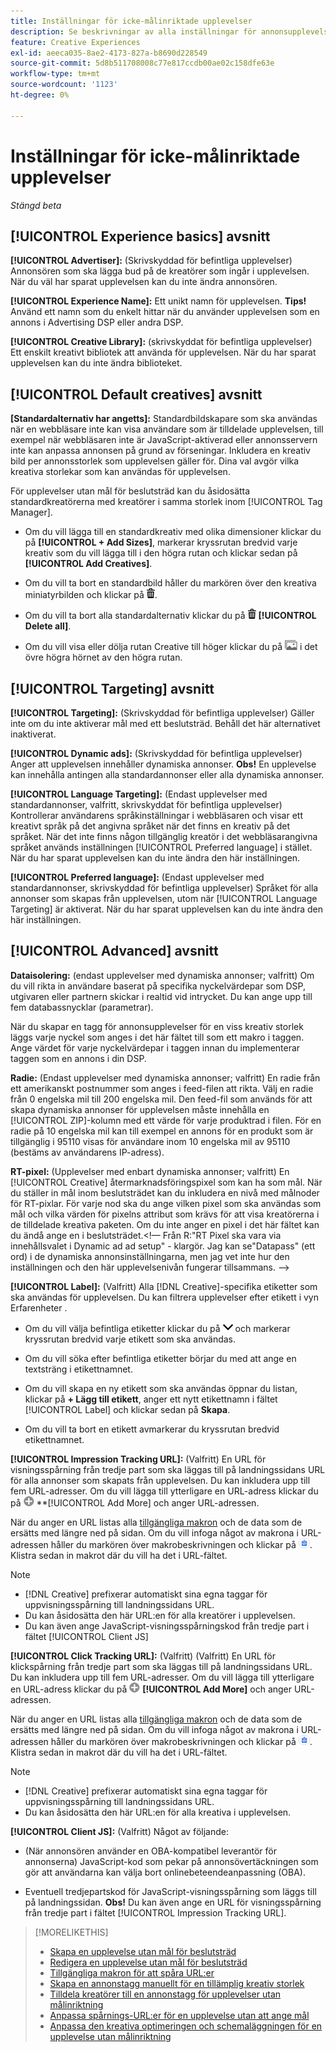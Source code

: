 ```yaml
---
title: Inställningar för icke-målinriktade upplevelser
description: Se beskrivningar av alla inställningar för annonsupplevelser utan målgruppsanpassning för beslutsträd.
feature: Creative Experiences
exl-id: aeeca035-8ae2-4173-827a-b8690d228549
source-git-commit: 5d8b511708008c77e817ccdb00ae02c158dfe63e
workflow-type: tm+mt
source-wordcount: '1123'
ht-degree: 0%

---
```


# Inställningar för icke-målinriktade upplevelser

*Stängd beta*

## [!UICONTROL Experience basics] avsnitt

**[!UICONTROL Advertiser]:** (Skrivskyddad för befintliga upplevelser) Annonsören som ska lägga bud på de kreatörer som ingår i upplevelsen. När du väl har sparat upplevelsen kan du inte ändra annonsören.

**[!UICONTROL Experience Name]:** Ett unikt namn för upplevelsen. **Tips!** Använd ett namn som du enkelt hittar när du använder upplevelsen som en annons i Advertising DSP eller andra DSP.

**[!UICONTROL Creative Library]:** (skrivskyddat för befintliga upplevelser) Ett enskilt kreativt bibliotek att använda för upplevelsen. När du har sparat upplevelsen kan du inte ändra biblioteket.

## [!UICONTROL Default creatives] avsnitt

**\[Standardalternativ har angetts\]:** Standardbildskapare som ska användas när en webbläsare inte kan visa användare som är tilldelade upplevelsen, till exempel när webbläsaren inte är JavaScript-aktiverad eller annonsservern inte kan anpassa annonsen på grund av förseningar. Inkludera en kreativ bild per annonsstorlek som upplevelsen gäller för. Dina val avgör vilka kreativa storlekar som kan användas för upplevelsen. <!-- In the legacy product, you selected the ad sizes for the experience, and then selected default images for each of those ad sizes. -->

För upplevelser utan mål för beslutsträd kan du åsidosätta standardkreatörerna med kreatörer i samma storlek inom [!UICONTROL Tag Manager].

* Om du vill lägga till en standardkreativ med olika dimensioner klickar du på **[!UICONTROL + Add Sizes]**, markerar kryssrutan bredvid varje kreativ som du vill lägga till i den högra rutan och klickar sedan på **[!UICONTROL Add Creatives]**.

* Om du vill ta bort en standardbild håller du markören över den kreativa miniatyrbilden och klickar på ![Ta bort](/help/creative/assets/delete.png "Ta bort").

* Om du vill ta bort alla standardalternativ klickar du på ![Ta bort](/help/creative/assets/delete.png "Ta bort") **[!UICONTROL Delete all]**.

* Om du vill visa eller dölja rutan Creative till höger klickar du på ![Visa/Dölj](/help/creative/assets/hide-show-creatives.png "Visa/Dölj") i det övre högra hörnet av den högra rutan.

## [!UICONTROL Targeting] avsnitt

**[!UICONTROL Targeting]:** (Skrivskyddad för befintliga upplevelser) Gäller inte om du inte aktiverar mål med ett beslutsträd. Behåll det här alternativet inaktiverat.

**[!UICONTROL Dynamic ads]:** (Skrivskyddad för befintliga upplevelser) Anger att upplevelsen innehåller dynamiska annonser. **Obs!** En upplevelse kan innehålla antingen alla standardannonser eller alla dynamiska annonser.

**[!UICONTROL Language Targeting]:** (Endast upplevelser med standardannonser, valfritt, skrivskyddat för befintliga upplevelser) Kontrollerar användarens språkinställningar i webbläsaren och visar ett kreativt språk på det angivna språket när det finns en kreativ på det språket. När det inte finns någon tillgänglig kreatör i det webbläsarangivna språket används inställningen [!UICONTROL Preferred language] i stället. När du har sparat upplevelsen kan du inte ändra den här inställningen.

**[!UICONTROL Preferred language]:** (Endast upplevelser med standardannonser, skrivskyddad för befintliga upplevelser) Språket för alla annonser som skapas från upplevelsen, utom när [!UICONTROL Language Targeting] är aktiverat. När du har sparat upplevelsen kan du inte ändra den här inställningen.

## [!UICONTROL Advanced] avsnitt

**Dataisolering:** (endast upplevelser med dynamiska annonser; valfritt) Om du vill rikta in användare baserat på specifika nyckelvärdepar som DSP, utgivaren eller partnern skickar i realtid vid intrycket. Du kan ange upp till fem databassnycklar (parametrar).<!-- May move this to just within the decision tree. -->

När du skapar en tagg för annonsupplevelser för en viss kreativ storlek läggs varje nyckel som anges i det här fältet till som ett makro i taggen. Ange värdet för varje nyckelvärdepar i taggen innan du implementerar taggen som en annons i din DSP.

**Radie:** (Endast upplevelser med dynamiska annonser; valfritt) En radie från ett amerikanskt postnummer som anges i feed-filen att rikta. Välj en radie från 0 engelska mil till 200 engelska mil. Den feed-fil som används för att skapa dynamiska annonser för upplevelsen måste innehålla en [!UICONTROL ZIP]-kolumn <!-- or a user-named column mapped to a ZIP column --> med ett värde för varje produktrad i filen. För en radie på 10 engelska mil kan till exempel en annons för en produkt som är tillgänglig i 95110 visas för användare inom 10 engelska mil av 95110 (bestäms av användarens IP-adress).

**RT-pixel:** (Upplevelser med enbart dynamiska annonser; valfritt) En [!UICONTROL Creative] återmarknadsföringspixel som kan ha som mål. När du ställer in mål inom beslutsträdet kan du inkludera en nivå med målnoder för RT-pixlar. För varje nod ska du ange vilken pixel som ska användas som mål och vilka värden för pixelns attribut som krävs för att visa kreatörerna i de tilldelade kreativa paketen. Om du inte anger en pixel i det här fältet kan du ändå ange en i beslutsträdet.&lt;!— Från R:&quot;RT Pixel ska vara via innehållsvalet i Dynamic ad ad setup&quot; - klargör. Jag kan se&quot;Datapass&quot; (ett ord) i de dynamiska annonsinställningarna, men jag vet inte hur den inställningen och den här upplevelsenivån fungerar tillsammans. —>

**[!UICONTROL Label]:**<!-- should be "Labels" --> (Valfritt) Alla [!DNL Creative]-specifika etiketter som ska användas för upplevelsen. Du kan filtrera upplevelser efter etikett i vyn Erfarenheter <!-- sic -->.

* Om du vill välja befintliga etiketter klickar du på ![Ned](/help/creative/assets/chevron-down.png "Ned") och markerar kryssrutan bredvid varje etikett som ska användas.

* Om du vill söka efter befintliga etiketter börjar du med att ange en textsträng i etikettnamnet.

* Om du vill skapa en ny etikett som ska användas öppnar du listan, klickar på **+ Lägg till etikett**, anger ett nytt etikettnamn i fältet [!UICONTROL Label] och klickar sedan på **Skapa**.

* Om du vill ta bort en etikett avmarkerar du kryssrutan bredvid etikettnamnet.

**[!UICONTROL Impression Tracking URL]:** (Valfritt) En URL för visningsspårning från tredje part som ska läggas till på landningssidans URL för alla annonser som skapats från upplevelsen. Du kan inkludera upp till fem URL-adresser. Om du vill lägga till ytterligare en URL-adress klickar du på ![ikonen](/help/creative/assets/create.png) **[!UICONTROL Add More] och anger URL-adressen.

När du anger en URL listas alla [tillgängliga makron](/help/creative/creative-macros.md) och de data som de ersätts med längre ned på sidan. Om du vill infoga något av makrona i URL-adressen håller du markören över makrobeskrivningen och klickar på ![Kopiera till Urklipp](/help/creative/assets/copy-to-clipboard.png "Kopiera till Urklipp"). Klistra sedan in makrot där du vill ha det i URL-fältet.

>[!NOTE]
>
>* [!DNL Creative] prefixerar automatiskt sina egna taggar för uppvisningsspårning till landningssidans URL.
>* Du kan åsidosätta den här URL:en för alla kreatörer i upplevelsen.
>* Du kan även ange JavaScript-visningsspårningskod från tredje part i fältet [!UICONTROL Client JS]

**[!UICONTROL Click Tracking URL]:** (Valfritt) (Valfritt) En URL för klickspårning från tredje part som ska läggas till på landningssidans URL. Du kan inkludera upp till fem URL-adresser. Om du vill lägga till ytterligare en URL-adress klickar du på ![ikonen](/help/creative/assets/create.png) **[!UICONTROL Add More]** och anger URL-adressen.

När du anger en URL listas alla [tillgängliga makron](/help/creative/creative-macros.md) och de data som de ersätts med längre ned på sidan. Om du vill infoga något av makrona i URL-adressen håller du markören över makrobeskrivningen och klickar på ![Kopiera till Urklipp](/help/creative/assets/copy-to-clipboard.png "Kopiera till Urklipp"). Klistra sedan in makrot där du vill ha det i URL-fältet.

>[!NOTE]
>
>* [!DNL Creative] prefixerar automatiskt sina egna taggar för uppvisningsspårning till landningssidans URL.
>* Du kan åsidosätta den här URL:en för alla kreativa <!-- creative bundle for targeted experiences --> i upplevelsen.

**[!UICONTROL Client JS]:** (Valfritt) Något av följande:

* (När annonsören använder en OBA-kompatibel leverantör för annonserna) JavaScript-kod som pekar på annonsövertäckningen som gör att användarna kan välja bort onlinebeteendeanpassning (OBA).

* Eventuell tredjepartskod för JavaScript-visningsspårning som läggs till på landningssidan. **Obs!** Du kan även ange en URL för visningsspårning från tredje part i fältet [!UICONTROL Impression Tracking URL].

>[!MORELIKETHIS]
>
>* [Skapa en upplevelse utan mål för beslutsträd](experience-create-no-targeting.md)
>* [Redigera en upplevelse utan mål för beslutsträd](experience-edit-no-targeting.md)
>* [Tillgängliga makron för att spåra URL:er](/help/creative/creative-macros.md)
>* [Skapa en annonstagg manuellt för en tillämplig kreativ storlek](experience-tag-create-manually.md)
>* [Tilldela kreatörer till en annonstagg för upplevelser utan målinriktning](experience-tag-assign-creatives.md)
>* [Anpassa spårnings-URL:er för en upplevelse utan att ange mål](experience-tracking-urls-no-targeting.md)
>* [Anpassa den kreativa optimeringen och schemaläggningen för en upplevelse utan målinriktning](experience-optimization-scheduling-no-targeting.md)
